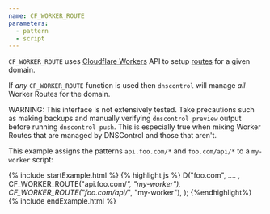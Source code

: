 ```yaml
---
name: CF_WORKER_ROUTE
parameters:
  - pattern
  - script
---
```


`CF_WORKER_ROUTE` uses [Cloudflare Workers](https://developers.cloudflare.com/workers/) 
API to setup [routes](https://developers.cloudflare.com/workers/platform/routes)
for a given domain.

If _any_ `CF_WORKER_ROUTE` function is used then `dnscontrol` will manage _all_ 
Worker Routes for the domain.

WARNING: This interface is not extensively tested. Take precautions such as making
backups and manually verifying `dnscontrol preview` output before running
`dnscontrol push`. This is especially true when mixing Worker Routes that are
managed by DNSControl and those that aren't.

This example assigns the patterns `api.foo.com/*` and `foo.com/api/*` to a `my-worker` script:

{% include startExample.html %}
{% highlight js %}
D("foo.com", .... ,
    CF_WORKER_ROUTE("api.foo.com/*", "my-worker"),
    CF_WORKER_ROUTE("foo.com/api/*", "my-worker"),
);
{%endhighlight%}
{% include endExample.html %}
